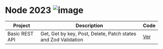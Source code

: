 # Node 2023 ![image](https://github.com/pGarciaAndres/node-2023/assets/30140745/0dd4adf1-3cfc-462f-b84d-e1551d28105f)




| Project       | Description                                                     | Code                                  |
| ------------- | --------------------------------------------------------------- | ------------------------------------- |
| Basic REST API| Get, Get by key, Post, Delete, Patch states and Zod Validation  | [Ver](projects/01-states-rest-api/)  |
